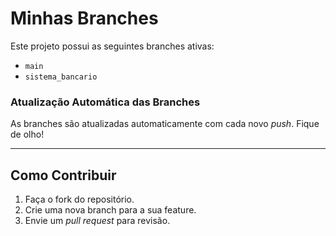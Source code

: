 # Minhas Branches

Este projeto possui as seguintes branches ativas:

- `main`
- `sistema_bancario`


### Atualização Automática das Branches
As branches são atualizadas automaticamente com cada novo *push*. Fique de olho!

---

## Como Contribuir
1. Faça o fork do repositório.
2. Crie uma nova branch para a sua feature.
3. Envie um *pull request* para revisão.

